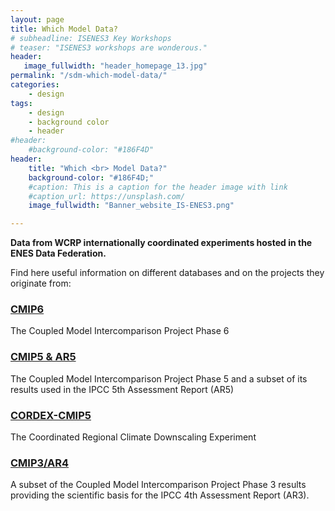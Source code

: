 ```yaml
---
layout: page
title: Which Model Data?
# subheadline: ISENES3 Key Workshops
# teaser: "ISENES3 workshops are wonderous."
header:
   image_fullwidth: "header_homepage_13.jpg"
permalink: "/sdm-which-model-data/"
categories:
    - design
tags:
    - design
    - background color
    - header
#header:
    #background-color: "#186F4D"
header:
    title: "Which <br> Model Data?"
    background-color: "#186F4D;"
    #caption: This is a caption for the header image with link
    #caption_url: https://unsplash.com/
    image_fullwidth: "Banner_website_IS-ENES3.png"

---
```


**Data from WCRP internationally coordinated experiments hosted in the ENES Data Federation.**

Find here useful information on different databases and on the projects they originate from:

### [CMIP6](https://valeriupredoi.github.io/sdm-which-model-data-detailed#cmip6-detailed)
The Coupled Model Intercomparison Project Phase 6

### [CMIP5 & AR5](https://valeriupredoi.github.io/sdm-which-model-data-detailed#cmip5-detailed)
The Coupled Model Intercomparison Project Phase 5 and a subset of its results used in the IPCC 5th Assessment Report (AR5)

### [CORDEX-CMIP5](https://valeriupredoi.github.io/sdm-which-model-data-detailed#cordex-detailed)
The Coordinated Regional Climate Downscaling Experiment

### [CMIP3/AR4](https://valeriupredoi.github.io/sdm-which-model-data-detailed#cmip3-detailed)
A subset of the Coupled Model Intercomparison Project Phase 3 results providing the scientific basis for the IPCC 4th Assessment Report (AR3).
